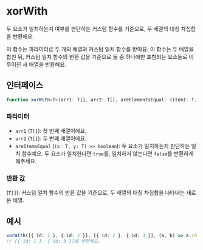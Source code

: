 # xorWith

두 요소가 일치하는지 여부를 판단하는 커스텀 함수를 기준으로, 두 배열의 대칭 차집합을 반환해요.

이 함수는 파라미터로 두 개의 배열과 커스텀 일치 함수를 받아요.
이 함수는 두 배열을 합친 뒤, 커스텀 일치 함수의 반환 값을 기준으로 둘 중 하나에만 포함되는 요소들로 이루어진 새 배열을 반환해요.

## 인터페이스

```typescript
function xorWith<T>(arr1: T[], arr2: T[], areElementsEqual: (item1: T, item2: T) => boolean): T[];
```

### 파라미터

- `arr1` (`T[]`): 첫 번째 배열이에요.
- `arr2` (`T[]`): 두 번째 배열이에요.
- `areItemsEqual` (`(x: T, y: T) => boolean`): 두 요소가 일치하는지 판단하는 일치 함수예요. 두 요소가 일치한다면 `true`를, 일치하지 않는다면 `false`를 반환하게 해주세요.

### 반환 값

(`T[]`): 커스텀 일치 함수의 반환 값을 기준으로, 두 배열의 대칭 차집합을 나타내는 새로운 배열.

## 예시

```typescript
xorWith([{ id: 1 }, { id: 2 }], [{ id: 2 }, { id: 3 }], (a, b) => a.id === b.id);
// [{ id: 1 }, { id: 3 }]를 반환해요.
```
